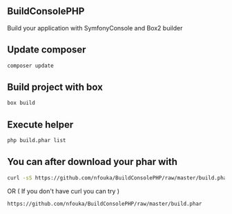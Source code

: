 ## BuildConsolePHP
Build your application with SymfonyConsole and Box2 builder

## Update composer 
```bash
composer update
```


## Build project with box
```bash
box build
```

## Execute helper 
```bash
php build.phar list 
```
## You can after download your phar with 
```bash
curl -sS https://github.com/nfouka/BuildConsolePHP/raw/master/build.phar -L -o build.phar
```
OR ( If you don't have curl you can try ) 
```bash
https://github.com/nfouka/BuildConsolePHP/raw/master/build.phar
```
